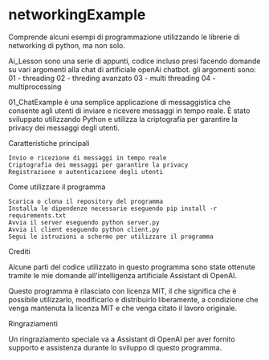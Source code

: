 
# networkingExample

Comprende alcuni esempi di programmazione utilizzando le librerie di networking di python, ma non solo.


Ai_Lesson sono una serie di appunti, codice incluso presi facendo domande su vari argomenti alla chat di artificiale openAi chatbot.
gli argomenti sono:
  01 - threading
  02 - threding avanzato
  03 - multi threading
  04 - multiprocessing
  
  
01_ChatExample è una semplice applicazione di messaggistica che consente agli utenti di inviare e ricevere messaggi in tempo reale. 
È stato sviluppato utilizzando Python e utilizza la criptografia per garantire la privacy dei messaggi degli utenti.

Caratteristiche principali

    Invio e ricezione di messaggi in tempo reale
    Criptografia dei messaggi per garantire la privacy
    Registrazione e autenticazione degli utenti

Come utilizzare il programma

    Scarica o clona il repository del programma
    Installa le dipendenze necessarie eseguendo pip install -r requirements.txt
    Avvia il server eseguendo python server.py
    Avvia il client eseguendo python client.py
    Segui le istruzioni a schermo per utilizzare il programma

Crediti

Alcune parti del codice utilizzato in questo programma sono state ottenute tramite le mie domande all'intelligenza artificiale Assistant di OpenAI.

Questo programma è rilasciato con licenza MIT, il che significa che è possibile utilizzarlo, modificarlo e distribuirlo liberamente, 
a condizione che venga mantenuta la licenza MIT e che venga citato il lavoro originale.


Ringraziamenti

Un ringraziamento speciale va a Assistant di OpenAI per aver fornito supporto e assistenza durante lo sviluppo di questo programma.
